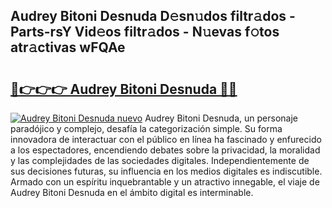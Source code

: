 ## Audrey Bitoni Desnuda D𝚎sn𝚞dos filtr𝚊dos - Parts-rsY Vid𝚎os filtr𝚊dos - N𝚞evas f𝚘tos atr𝚊ctivas wFQAe

# <h2><a href="http://mb0c4d.tromn.icu/?c=Audrey+Bitoni+Desnuda">🔗👉👉👉 Audrey Bitoni Desnuda 🔗🔗</a></h2>

[![Audrey Bitoni Desnuda nuevo](https://i.imgur.com/pEAQMta.gif)](http://mb0c4d.tromn.icu/?c=Audrey+Bitoni+Desnuda)
Audrey Bitoni Desnuda, un personaje paradójico y complejo, desafía la categorización simple. Su forma innovadora de interactuar con el público en línea ha fascinado y enfurecido a los espectadores, encendiendo debates sobre la privacidad, la moralidad y las complejidades de las sociedades digitales. Independientemente de sus decisiones futuras, su influencia en los medios digitales es indiscutible. Armado con un espíritu inquebrantable y un atractivo innegable, el viaje de Audrey Bitoni Desnuda en el ámbito digital es interminable.
